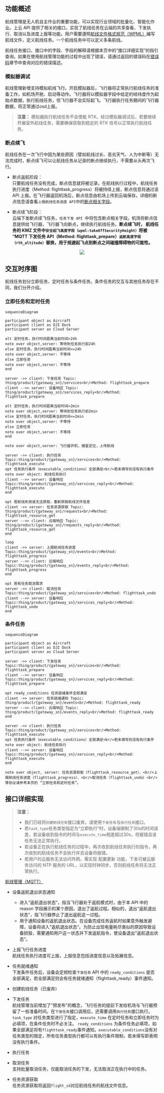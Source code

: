 
## 功能概述

航线管理是无人机自主作业的重要功能，可以实现行业领域的批量化、智能化作业。上云 API 提供了相关的接口，实现了航线任务在云端的共享查看、下发执行、取消以及进度上报等功能。用户需要遵照[航线文件格式规范（WPML）](https://developer.dji.com/doc/cloud-api-tutorial/cn/api-reference/dji-wpml/overview.html)编写航线文件，定义航线任务。一个航线任务中可以定义多条航线。

航线任务接口、接口中的字段、字段的解释请根据本页中的“接口详细实现”的指引查询。如果在使用航线管理功能的过程中出现了错误，请通过返回的错误码在[错误码](https://developer.dji.com/doc/cloud-api-tutorial/cn/error-code.html)章节中查询对应的错误描述。

### 模拟器调试

航线管理新增支持模拟航线飞行。开启模拟器后，飞行器将正常执行航线任务的准备工作，如机场开舱、启动等动作。飞行器将以模拟器字段中给定的经纬度作为起始点数据，执行航线任务，但飞行器不会实际起飞。飞行器执行任务期间的飞行器数据，将正常通过osd上报。

> **注意：** 模拟器执行航线任务不会使能 RTK。经过模拟器调试后，若要继续开展室外航线任务，需要确保获取到稳定的 RTK 信号以正常执行航线任务。

### 断点续飞

航线任务在一次飞行中因为某些原因（譬如航线过长、恶劣天气、人为中断等）无法完成时，断点续飞可以让航线任务从记录的断点继续执行，不需要从头再次飞行。

* 断点返航阶段：<br/>
只要航线任务没有完成，断点信息就将被记录。在航线执行过程中，航线任务执行进度（Method: flighttask_progress）将被持续上报，断点信息将通过该 API 上报。在飞行器返回机场后，断点信息由机场上传到云端保存。详细的断点信息请查看`上报航线任务进度 API`中的[断点相关字段](https://developer.dji.com/doc/cloud-api-tutorial/cn/api-reference/dock-to-cloud/mqtt/dock/dock1/wayline.html)。

* 断点续飞阶段：<br/>
云端下发断点续飞任务，`任务下发 API `中将包含断点相关字段。机场将断点信息提供给飞行器，飞行器飞向断点，继续执行航线任务。**断点续飞时， 航线任务的 KMZ 文件中`安全起飞高度字段（wpml:takeOffSecurityHeight）`将被 “MQTT 下发任务 API（Method: flighttask_prepare）`返航高度字段（rth_altitude）`替换，用于规避起飞点到断点之间碰撞障碍物的可能性。**

<div>
<div align=center>
<img src="https://terra-1-g.djicdn.com/71a7d383e71a4fb8887a310eb746b47f/cloudapi/v1.5/resume-from-breakpoint.png" style="width:auto"/>
</div></div>

## 交互时序图

航线任务划分立即任务、定时任务与条件任务。条件任务的交互与其他任务存在不同，我们分开介绍。

### 立即任务和定时任务

```mermaid
sequenceDiagram

participant object as Aircraft
participant client as DJI Dock
participant server as Cloud Server

alt 定时任务，执行时间距离当前时间>24h
note over object,server: 等待到任务执行前24h
else 定时任务，执行时间距离当前时间<=24h
note over object,server: 不等待
else 立即任务
note over object,server: 不等待
end

server ->> client: 下发任务 Topic: thing/product/{gateway_sn}/services<br/>Method: flighttask_prepare
client -->> server: 设备响应 Topic: thing/product/{gateway_sn}/services_reply<br/>Method: flighttask_prepare

alt 定时任务，执行时间距离当前时间>2min
note over object,server: 等待到任务执行前2min
else 定时任务，执行时间距离当前时间<=2min
note over object,server: 不等待
else 立即任务
note over object,server: 不等待
end

note over object,server: 飞行器开机，搜星定位，上传航线

server ->> client: 执行任务 Topic:thing/product/{gateway_sn}/services<br/>Method: flighttask_execute
opt 任务执行条件（executable_conditions）全部满足<br/>若未填写则没有执行条件
note over object: 航线任务执行
client -->> server: 设备响应 Topic:thing/product/{gateway_sn}/services_reply<br/>Method: flighttask_execute
end

opt 若航线失效或无法获取，重新获取航线文件信息
client ->> server: 任务资源获取 Topic: thing/product/{gateway_sn}/requests<br/>Method: flighttask_resource_get
server -->> client: 云端响应 Topic: thing/product/{gateway_sn}/requests_reply<br/>Method: flighttask_resource_get
end

loop
client ->> server: 上报航线任务进度 Topic:thing/product/{gateway_sn}/events<br/>Method: flighttask_progress
server -->> client: 云端响应 Topic:thing/product/{gateway_sn}/events_reply<br/>Method: flighttask_progress
end

opt 若有任务取消需求
server ->> client: 取消任务 Topic:thing/product/{gateway_sn}/services<br/>Method: flighttask_undo
client -->> server: 设备响应 Topic:thing/product/{gateway_sn}/services_reply<br/>Method: flighttask_undo
end
```

### 条件任务
```mermaid
sequenceDiagram

participant object as Aircraft
participant client as DJI Dock
participant server as Cloud Server

server ->> client: 下发任务 Topic:thing/product/{gateway_sn}/services<br/>Method: flighttask_prepare
client -->> server: 设备响应 Topic:thing/product/{gateway_sn}/services_reply<br/>Method: flighttask_prepare

opt ready_conditions 任务就绪条件全部满足
client ->> server: 任务就绪通知 Topic: thing/product/{gateway_sn}/events<br/>Method: flighttask_ready
server -->> client: 云端响应 Topic: thing/product/{gateway_sn}/events_reply<br/>Method: flighttask_ready
end

server ->> client: 执行任务 Topic:thing/product/{gateway_sn}/services<br/>Method: flighttask_execute
opt 任务执行条件（executable_conditions）全部满足<br/>若未填写则没有执行条件
note over object: 航线任务执行
client -->> server: 设备响应 Topic:thing/product/{gateway_sn}/services_reply<br/>Method: flighttask_execute
end

note over object, server: 任务资源获取（flighttask_resource_get）、<br/>上报航线任务进度（flighttask_progress）、<br/>取消任务（flighttask_undo）<br/>等协议请参考本页的 “立即任务和定时任务”。

```

## 接口详细实现

> **注意：**
>
> * 我们已经将`创建航线任务`接口废弃，请使用`下发任务`与`执行任务`接口。
> * 若`task_type`任务类型指定为“立即执行”时，设备端限制了30s的时间误差，若设备收到指令的时间与`execute_time`相差超过30s，将报错且该任务无法正常执行。
> * 若设备正在执行航线任务的过程中，再次收到航线任务执行的指令，再次收到的航线任务不会执行并且设备将报错。
> * 若用户的云服务无法访问外网，需实现 配置更新 功能，下发可被云服务访问的 NTP 服务的 URL，以实现时钟同步，否则航线任务将无法正常执行。

[航线管理（MQTT）](https://developer.dji.com/doc/cloud-api-tutorial/cn/api-reference/dock-to-cloud/mqtt/dock/dock1/wayline.html)

* 设备返航退出状态通知<br/>
  * 进入“返航退出状态”，指当飞行器处于返航模式时，由于本 API 中的 reason 字段展示的某个原因，退出了返航过程。相似的，退出“返航退出状态”，指飞行器停止了退出返航这一过程。
  * 用于通知设备的返航退出状态。在设备完成任务返航时如果意外触发避障，设备将进入”返航退出状态“。为防止出现电量耗尽类似的原因导致设备损毁，需要通知用户这一状态并下发返航指令，使设备退出”返航退出状态“。

* 上报飞行任务进度<br/>
  航线任务执行进度可上报，上报信息包括进度信息以及拓展信息。
* 任务就绪通知<br/>
  下发条件任务后，设备会定频检查`下发任务` API 中的 `ready_conditions` 是否全部满足，若全部满足则会有任务就绪通知（flighttask_ready）事件通知。
* 创建航线任务（已废弃）

* 下发任务 <br/>
  航线管理当前增加了"预发布"的概念，飞行任务的提前下发给机场与飞行器预留了一些准备时间。在`下发任务`接口调用后，还需要调用`执行任务`接口执行。`task_type` 对任务类型进行了指定，`execute_time` 在定时任务和立即任务时为必填项，在条件任务时不必关注。 `ready_conditions` 为条件任务必填项，如果全部满足将有`flighttask_ready`事件通知。`executable_conditions`没有对任务类型的限定，所有任务类型执行都可以有执行条件限制，若未填写即表明没有执行条件。

* 执行任务 
* 取消任务 <br/>
  支持批量取消任务，仅能取消任务的下发，无法取消正在执行中的任务。
* 任务资源获取 <br/>
  任务资源获取将返回`flight_id`对应航线任务的航线文件信息。


